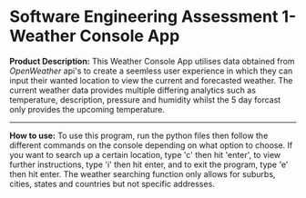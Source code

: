 # Software Engineering Assessment 1- Weather Console App

**Product Description:**
This Weather Console App utilises data obtained from _OpenWeather_ api's to create a seemless user experience in which they can input their wanted location to view the current and forecasted weather. The current weather data provides multiple differing analytics such as temperature, description, pressure and humidity whilst the 5 day forcast only provides the upcoming temperature.

---

**How to use:**
To use this program, run the python files then follow the different commands on the console depending on what option to choose. If you want to search up a certain location, type 'c' then hit 'enter', to view further instructions, type 'i' then hit enter, and to exit the program, type 'e' then hit enter. The weather searching function only allows for suburbs, cities, states and countries but not specific addresses. 
